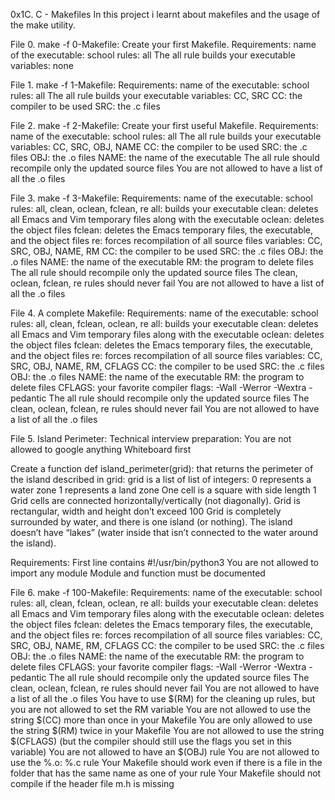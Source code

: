 0x1C. C - Makefiles
In this project i learnt about makefiles and the usage of the make utility.

File 0. make -f 0-Makefile: Create your first Makefile.
Requirements:
	name of the executable: school
	rules: all
		The all rule builds your executable
	variables: none 

File 1. make -f 1-Makefile:
Requirements:
	name of the executable: school
	rules: all
		The all rule builds your executable
	variables: CC, SRC
		CC: the compiler to be used
		SRC: the .c files

File 2. make -f 2-Makefile: Create your first useful Makefile.
Requirements:
	name of the executable: school
	rules: all
		The all rule builds your executable
	variables: CC, SRC, OBJ, NAME
		CC: the compiler to be used
		SRC: the .c files
		OBJ: the .o files
		NAME: the name of the executable
	The all rule should recompile only the updated source files
	You are not allowed to have a list of all the .o files

File 3. make -f 3-Makefile:
Requirements:
	name of the executable: school
	rules: all, clean, oclean, fclean, re
		all: builds your executable
		clean: deletes all Emacs and Vim temporary files along with the executable
		oclean: deletes the object files
		fclean: deletes the Emacs temporary files, the executable, and the object files
		re: forces recompilation of all source files
	variables: CC, SRC, OBJ, NAME, RM
		CC: the compiler to be used
		SRC: the .c files
		OBJ: the .o files
		NAME: the name of the executable
		RM: the program to delete files
	The all rule should recompile only the updated source files
	The clean, oclean, fclean, re rules should never fail
	You are not allowed to have a list of all the .o files

File 4. A complete Makefile:
Requirements:
	name of the executable: school
	rules: all, clean, fclean, oclean, re
		all: builds your executable
		clean: deletes all Emacs and Vim temporary files along with the executable
		oclean: deletes the object files
		fclean: deletes the Emacs temporary files, the executable, and the object files
		re: forces recompilation of all source files
	variables: CC, SRC, OBJ, NAME, RM, CFLAGS
		CC: the compiler to be used
		SRC: the .c files
		OBJ: the .o files
		NAME: the name of the executable
		RM: the program to delete files
		CFLAGS: your favorite compiler flags: -Wall -Werror -Wextra -pedantic
	The all rule should recompile only the updated source files
	The clean, oclean, fclean, re rules should never fail
	You are not allowed to have a list of all the .o files

File 5. Island Perimeter:
Technical interview preparation:
	You are not allowed to google anything
	Whiteboard first

Create a function def island_perimeter(grid): that returns the perimeter of the island described in grid:
	grid is a list of list of integers:
	0 represents a water zone
	1 represents a land zone
	One cell is a square with side length 1
	Grid cells are connected horizontally/vertically (not diagonally).
	Grid is rectangular, width and height don’t exceed 100
Grid is completely surrounded by water, and there is one island (or nothing).
The island doesn’t have “lakes” (water inside that isn’t connected to the water around the island). 

Requirements:
	First line contains #!/usr/bin/python3
	You are not allowed to import any module
	Module and function must be documented

File 6. make -f 100-Makefile:
Requirements:
	name of the executable: school
	rules: all, clean, fclean, oclean, re
		all: builds your executable
		clean: deletes all Emacs and Vim temporary files along with the executable
		oclean: deletes the object files
		fclean: deletes the Emacs temporary files, the executable, and the object files
		re: forces recompilation of all source files
	variables: CC, SRC, OBJ, NAME, RM, CFLAGS
		CC: the compiler to be used
		SRC: the .c files
		OBJ: the .o files
		NAME: the name of the executable
		RM: the program to delete files
		CFLAGS: your favorite compiler flags: -Wall -Werror -Wextra -pedantic
	The all rule should recompile only the updated source files
	The clean, oclean, fclean, re rules should never fail
	You are not allowed to have a list of all the .o files
	You have to use $(RM) for the cleaning up rules, but you are not allowed to set the RM variable
	You are not allowed to use the string $(CC) more than once in your Makefile
	You are only allowed to use the string $(RM) twice in your Makefile
	You are not allowed to use the string $(CFLAGS) (but the compiler should still use the flags you set in this variable)
	You are not allowed to have an $(OBJ) rule
	You are not allowed to use the %.o: %.c rule
	Your Makefile should work even if there is a file in the folder that has the same name as one of your rule
	Your Makefile should not compile if the header file m.h is missing
